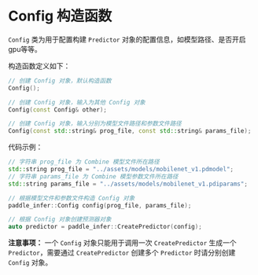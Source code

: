 # Config 构造函数

`Config` 类为用于配置构建 `Predictor` 对象的配置信息，如模型路径、是否开启gpu等等。

构造函数定义如下：

```c++
// 创建 Config 对象，默认构造函数
Config();

// 创建 Config 对象，输入为其他 Config 对象
Config(const Config& other);

// 创建 Config 对象，输入分别为模型文件路径和参数文件路径
Config(const std::string& prog_file, const std::string& params_file);
```

代码示例：

```c++
// 字符串 prog_file 为 Combine 模型文件所在路径
std::string prog_file = "../assets/models/mobilenet_v1.pdmodel";
// 字符串 params_file 为 Combine 模型参数文件所在路径
std::string params_file = "../assets/models/mobilenet_v1.pdiparams";

// 根据模型文件和参数文件构造 Config 对象
paddle_infer::Config config(prog_file, params_file);

// 根据 Config 对象创建预测器对象
auto predictor = paddle_infer::CreatePredictor(config);
```

**注意事项：**
一个 `Config` 对象只能用于调用一次 `CreatePredictor` 生成一个 `Predictor`，需要通过 `CreatePredictor` 创建多个 `Predictor` 时请分别创建 `Config` 对象。
